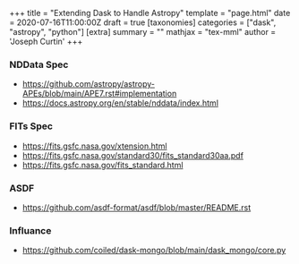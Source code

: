 +++
title = "Extending Dask to Handle Astropy"
template = "page.html"
date = 2020-07-16T11:00:00Z
draft = true
[taxonomies]
categories = ["dask", "astropy", "python"]
[extra]
summary = ""
mathjax = "tex-mml"
author = 'Joseph Curtin'
+++

### NDData Spec
* https://github.com/astropy/astropy-APEs/blob/main/APE7.rst#implementation
* https://docs.astropy.org/en/stable/nddata/index.html

### FITs Spec
* https://fits.gsfc.nasa.gov/xtension.html
* https://fits.gsfc.nasa.gov/standard30/fits_standard30aa.pdf
* https://fits.gsfc.nasa.gov/fits_standard.html

### ASDF
* https://github.com/asdf-format/asdf/blob/master/README.rst


### Influance
* https://github.com/coiled/dask-mongo/blob/main/dask_mongo/core.py
